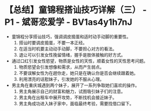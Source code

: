# 【总结】童锦程搭讪技巧详解（三） - P1 - 斌哥恋爱学 - BV1as4y1h7nJ

-   童锦程分享搭讪技巧，强调调皮搗蛋和适时动手动脚的重要性。
    1.  搭讪时要调皮搗蛋，不要一本正经。
    2.  在适当时机要主动动手动脚，不要担心对方的看法。
    3.  退让可以引发女性挽留情绪，握手是肢体接触的好方式。
-   通过口红引发女性慾望，物质是女性的天性，顺着女性的天性思考问题。
    1.  物质慾望会引发想像和需求，从而产生弱点。
    2.  不要误解女性为在趕你走，她只是在确认你是否会继续跟着她。
    3.  利用漂亮的话懟妹子，引发她的不服从心理。
-   男主角在重庆城遇到两个妹子，展开了一系列争取她们喜欢的操作。
    1.  男主角展示自己的财富和魅力，试图吸引妹子们的注意。
    2.  男主角在出租车中展开攻势，不断找机会接近妹子。
    3.  男主角成功进入妹子家中，面临最终考验，需要找借口留下。